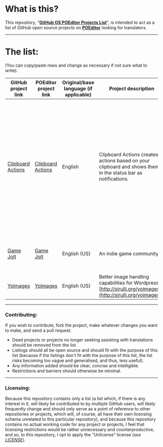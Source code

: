 # What is this?

This repository, "__[GitHub OS POEditor Projects List](https://github.com/Maikuolan/GitHub-OS-POEditor-Projects-List)__", is intended to act as a list of GitHub open source projects on __[POEditor](https://poeditor.com/)__ looking for translators.

---

# The list:

(You can copy/paste rows and change as necessary if not sure what to write).

GitHub project link | POEditor project link | Original/base language (if applicable) | Project description | Additional notes (if applicable)
---|---|---|---|---
[Clipboard Actions](https://github.com/joecks/clipboard-actions-community) | [Clipboard Actions](https://poeditor.com/join/project/QJknOiXAF2) | English | Clipboard Actions creates actions based on your clipboard and shows them in the status bar as notifications. | If you are participatring in the translation program you are providing translations under CC-By or CC 0 (Open Domain) Licence. If not further stated CC-By will be assumed and your name will be mentioned in the translation notes.
[Game Jolt](https://github.com/gamejolt/translations) | [Game Jolt](https://poeditor.com/join/project/B4nWT6EgnD) | English (US) | An indie game community. | Translations are a community project. [Help translate!](https://poeditor.com/join/project/B4nWT6EgnD) ([Issues](https://github.com/gamejolt/translations/issues)).
[YoImages](https://github.com/sirulli/yoimages) | [YoImages](https://poeditor.com/projects/view?id=25799) | English (US) | Better image handling capabilities for Wordpress [http://sirulli.org/yoimages/](http://sirulli.org/yoimages/). | --

---

### Contributing:

If you wish to contribute, fork the project, make whatever changes you want to make, and send a pull request.

- Dead projects or projects no longer seeking assisting with translations should be removed from the list.
- Listings should all be open source and should fit with the purpose of this list (because if the listings don't fit with the purpose of this list, the list risks becoming too vague and generalised, and thus, less useful).
- Any information added should be clear, concise and intelligible.
- Restrictions and barriers should otherwise be minimal.

---

### Licensing:

Because this repository contains only a list (a list which, if there is any interest in it, will likely be contributed to by multiple GitHub users, will likely frequently change and should only serve as a point of reference to other repositories or projects, which will, of course, all have their own licensing schema unrelated to this particular repository), and because this repository contains no actual working code for any project or projects, I feel that licensing restrictions would be rather unnecessary and counterproductive, and so, to this repository, I opt to apply the "Unlicense" license (*see [LICENSE](https://github.com/Maikuolan/GitHub-OS-POEditor-Projects-List/blob/master/LICENSE)*).
